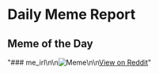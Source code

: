 # Daily Meme Report

## Meme of the Day
"### me_irl\n\n![Meme](https://i.redd.it/y34pcqi8kx7e1.png)\n\n[View on Reddit](https://redd.it/1hibqzr)"
